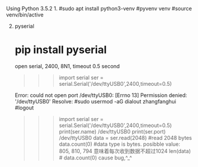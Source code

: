 Using Python 3.5.2
1.
   #sudo apt install python3-venv
   #pyvenv venv
   #source venv/bin/active

2. pyserial
   # pip install pyserial

   open serial, 2400, 8N1, timeout 0.5 second
   >>> import serial
   >>> ser = serial.Serial('/dev/ttyUSB0',2400,timeout=0.5)
	
   Error: could not open port /dev/ttyUSB0: [Errno 13] Permission denied: '/dev/ttyUSB0'
   Resolve:	
   #sudo usermod -aG dialout zhangfanghui
   #logout

   >>> import serial
   >>> ser = serial.Serial('/dev/ttyUSB0',2400,timeout=0.5)
   >>> print(ser.name)
       /dev/ttyUSB0
   >>> print(ser.port)
       /dev/ttyUSB0
   >>>data = ser.read(2048) #read 2048 bytes
   >>> data.count(0) #data type is bytes.
      posibble value: 805, 810, 794 意味着每次收到数据不超过1024
   >>> len(data)  # data.count(0) cause bug,^_^



